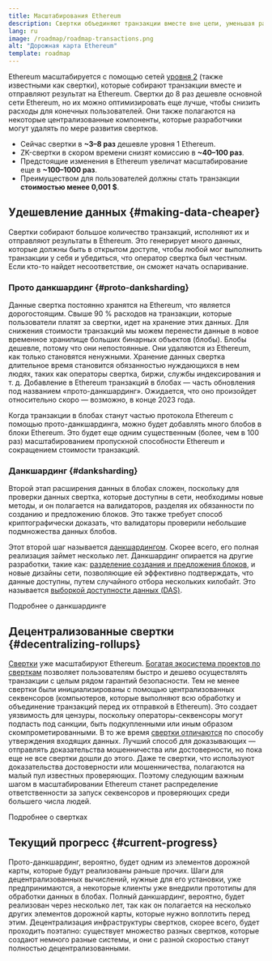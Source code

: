 ```yaml
---
title: Масштабирования Ethereum
description: Свертки объединяют транзакции вместе вне цепи, уменьшая расходы пользователя. Тем не менее сейчас свертки используют данные слишком дорогим способом, ограничивая удешевление транзакций. Прото-данкшардинг исправляет это.
lang: ru
image: /roadmap/roadmap-transactions.png
alt: "Дорожная карта Ethereum"
template: roadmap
---
```


Ethereum масштабируется с помощью сетей [уровня 2](/layer-2/#rollups) (также известными как свертки), которые собирают транзакции вместе и отправляют результат на Ethereum. Свертки до 8 раз дешевле основной сети Ethereum, но их можно оптимизировать еще лучше, чтобы снизить расходы для конечных пользователей. Они также полагаются на некоторые централизованные компоненты, которые разработчики могут удалять по мере развития свертков.

<InfoBanner mb={8} title="Расходы на транзакции">
  <ul style={{ marginBottom: 0 }}>
    <li>Сейчас свертки в <strong>~3–8 раз</strong> дешевле уровня 1 Ethereum.</li>
    <li>ZK-свертки в скором времени снизят комиссию в <strong>~40–100 раз</strong>.</li>
    <li>Предстоящие изменения в Ethereum увеличат масштабирование еще в <strong>~100–1000 раз</strong>.</li>
    <li style={{ marginBottom: 0 }}>Преимуществом для пользователей должны стать транзакции <strong>стоимостью менее 0,001 $</strong>.</li>
  </ul>
</InfoBanner>

## Удешевление данных \{#making-data-cheaper}

Свертки собирают большое количество транзакций, исполняют их и отправляют результаты в Ethereum. Это генерирует много данных, которые должны быть в открытом доступе, чтобы любой мог выполнить транзакции у себя и убедиться, что оператор свертка был честным. Если кто-то найдет несоответствие, он сможет начать оспаривание.

### Прото данкшардинг \{#proto-danksharding}

Данные свертка постоянно хранятся на Ethereum, что является дорогостоящим. Свыше 90 % расходов на транзакции, которые пользователи платят за свертки, идет на хранение этих данных. Для снижения стоимости транзакций мы можем перенести данные в новое временное хранилище больших бинарных объектов (блобы). Блобы дешевле, потому что они непостоянные. Они удаляются из Ethereum, как только становятся ненужными. Хранение данных свертка длительное время становится обязанностью нуждающихся в нем людях, таких как операторы свертка, биржи, службы индексирования и т. д. Добавление в Ethereum транзакций в блобах — часть обновления под названием «прото-данкшардинг». Ожидается, что оно произойдет относительно скоро — возможно, в конце 2023 года.

Когда транзакции в блобах станут частью протокола Ethereum с помощью прото-данкшардинга, можно будет добавлять много блобов в блоки Ethereum. Это будет еще одним существенным (более, чем в 100 раз) масштабированием пропускной способности Ethereum и сокращением стоимости транзакций.

### Данкшардинг \{#danksharding}

Второй этап расширения данных в блобах сложен, поскольку для проверки данных свертка, которые доступны в сети, необходимы новые методы, и он полагается на валидаторов, разделяя их обязанности по созданию и предложению блоков. Это также требует способ криптографически доказать, что валидаторы проверили небольшие подмножества данных блобов.

Этот второй шаг называется [данкшардингом](/roadmap/danksharding/). Скорее всего, его полная реализация займет несколько лет. Данкшардинг опирается на другие разработки, такие как: [разделение создания и предложения блоков](/roadmap/pbs), и новые дизайны сети, позволяющие ей эффективно подтверждать, что данные доступны, путем случайного отбора нескольких килобайт. Это называется [выборкой доступности данных (DAS)](/developers/docs/data-availability).

<ButtonLink variant="outline-color" to="/roadmap/danksharding/">Подробнее о данкшардинге</ButtonLink>

## Децентрализованные свертки \{#decentralizing-rollups}

[Свертки](/layer-2) уже масштабируют Ethereum. [Богатая экосистема проектов по сверткам](https://l2beat.com/scaling/tvl) позволяет пользователям быстро и дешево осуществлять транзакции с целым рядом гарантий безопасности. Тем не менее свертки были инициализированы с помощью централизованных секвенсоров (компьютеров, которые выполняют всю обработку и объединение транзакций перед их отправкой в Ethereum). Это создает уязвимость для цензуры, поскольку операторы-секвенсоры могут подпасть под санкции, быть подкупленными или иным образом скомпрометированными. В то же время [свертки отличаются](https://l2beat.com) по способу утверждения входящих данных. Лучший способ для доказывающих — отправлять доказательства мошенничества или достоверности, но пока еще не все свертки дошли до этого. Даже те свертки, что используют доказательства достоверности или мошенничества, полагаются на малый пул известных проверяющих. Поэтому следующим важным шагом в масштабировании Ethereum станет распределение ответственности за запуск секвенсоров и проверяющих среди большего числа людей.

<ButtonLink variant="outline-color" to="/developers/docs/scaling/">Подробнее о свертках</ButtonLink>

## Текущий прогресс \{#current-progress}

Прото-данкшардинг, вероятно, будет одним из элементов дорожной карты, которые будут реализованы раньше прочих. Шаги для децентрализованных вычислений, нужные для его установки, уже предпринимаются, а некоторые клиенты уже внедрили прототипы для обработки данных в блобах. Полный данкшардинг, вероятно, будет реализован через несколько лет, так как он полагается на несколько других элементов дорожной карты, которые нужно воплотить перед этим. Децентрализация инфраструктуры свертков, скорее всего, будет проходить поэтапно: существует множество разных свертков, которые создают немного разные системы, и они с разной скоростью станут полностью децентрализованными.
